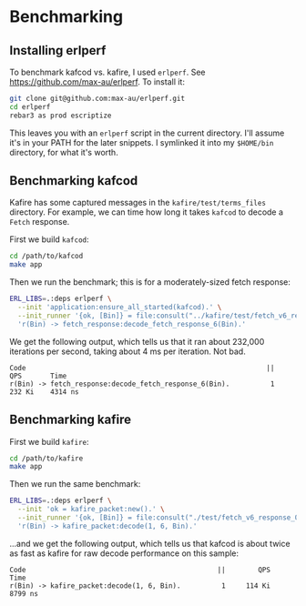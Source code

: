 # Benchmarking

## Installing erlperf

To benchmark kafcod vs. kafire, I used `erlperf`. See https://github.com/max-au/erlperf. To install it:

```sh
git clone git@github.com:max-au/erlperf.git
cd erlperf
rebar3 as prod escriptize
```

This leaves you with an `erlperf` script in the current directory. I'll assume it's in your PATH for the later snippets.
I symlinked it into my `$HOME/bin` directory, for what it's worth.

## Benchmarking kafcod

Kafire has some captured messages in the `kafire/test/terms_files` directory. For example, we can time how long it takes
`kafcod` to decode a `Fetch` response.

First we build `kafcod`:

```sh
cd /path/to/kafcod
make app
```

Then we run the benchmark; this is for a moderately-sized fetch response:

```sh
ERL_LIBS=.:deps erlperf \
  --init 'application:ensure_all_started(kafcod).' \
  --init_runner '{ok, [Bin]} = file:consult("../kafire/test/fetch_v6_response_0004.terms"), Bin.' \
  'r(Bin) -> fetch_response:decode_fetch_response_6(Bin).'
```

We get the following output, which tells us that it ran about 232,000 iterations per second, taking about 4 ms per
iteration. Not bad.

```
Code                                                           ||        QPS       Time
r(Bin) -> fetch_response:decode_fetch_response_6(Bin).          1     232 Ki    4314 ns
```

## Benchmarking kafire

First we build `kafire`:

```sh
cd /path/to/kafire
make app
```

Then we run the same benchmark:

```sh
ERL_LIBS=.:deps erlperf \
  --init 'ok = kafire_packet:new().' \
  --init_runner '{ok, [Bin]} = file:consult("./test/fetch_v6_response_0004.terms"), Bin.' \
  'r(Bin) -> kafire_packet:decode(1, 6, Bin).'
```

...and we get the following output, which tells us that kafcod is about twice as fast as kafire for raw decode
performance on this sample:

```
Code                                               ||        QPS       Time
r(Bin) -> kafire_packet:decode(1, 6, Bin).          1     114 Ki    8799 ns
```

